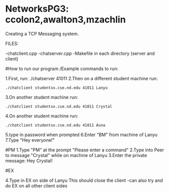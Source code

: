 # NetworksPG3: ccolon2,awalton3,mzachlin
Creating a TCP Messaging system.

FILES:

-chatclient.cpp
-chatserver.cpp
-Makefile in each directory (server and client)


#How to run our program /Example commands to run:

1.First, run: ./chatserver 41011
2.Then on a different student machine run:
    
    ./chatclient studentxx.cse.nd.edu 41011 Lanyu

3.On another student machine run:

    ./chatclient studentxx.cse.nd.edu 41011 Crystal

4.On another student machine run:

    ./chatclient studentxx.cse.nd.edu 41011 Auna
5.type in password when prompted
6.Enter "BM" from machine of Lanyu
7.Type "Hey everyone!"


#PM
1.Type "PM" at the prompt "Please enter a command"
2.Type into Peer to message "Crystal" while on machine of Lanyu
3.Enter the private message: Hey Crystal!

#EX

4.Type in EX on side of Lanyu
    This should close the client
    -can also try and do EX on all other client sides











